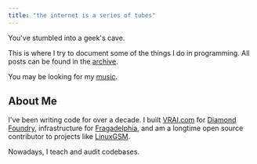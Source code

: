 ```yaml
---
title: "the internet is a series of tubes"
---
```


You've stumbled into a geek's cave.

This is where I try to document some of the things I do in programming. All posts can be found in the <a href="archive.html">archive</a>.

You may be looking for my <a href="music.html">music</a>.

## About Me

I've been writing code for over a decade. I built <a href="https://www.vrai.com">VRAI.com</a> for <a href="https://www.df.com">Diamond Foundry</a>, infrastructure for <a href="https://fragadelphia.com/">Fragadelphia</a>, and am a longtime open source contributor to projects like <a href="https://linuxgsm.com">LinuxGSM</a>.

Nowadays, I teach and audit codebases.
